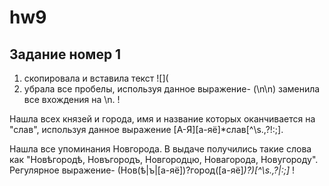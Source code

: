 # hw9

## Задание номер 1
1. скопировала и вставила текст
![](
2. убрала все пробелы, используя данное выражение- 
(\n\n) заменила все вхождения на \n.
!

Нашла всех князей и города, имя и название которых оканчивается на "слав", используя данное выражение
[А-Я][а-яё]*слав[^\s.,\?!:;].

 Нашла все упоминания Новгорода. В выдаче получились такие слова как "Новѣгородѣ, Новъгородъ, Новгородцю, Новагорода, Новугороду". 
 Регулярное выражение- 
(Нов(ѣ|ъ|[а-яё])?город([а-яё]*)?)[^\s.,\?|:;]*
!
